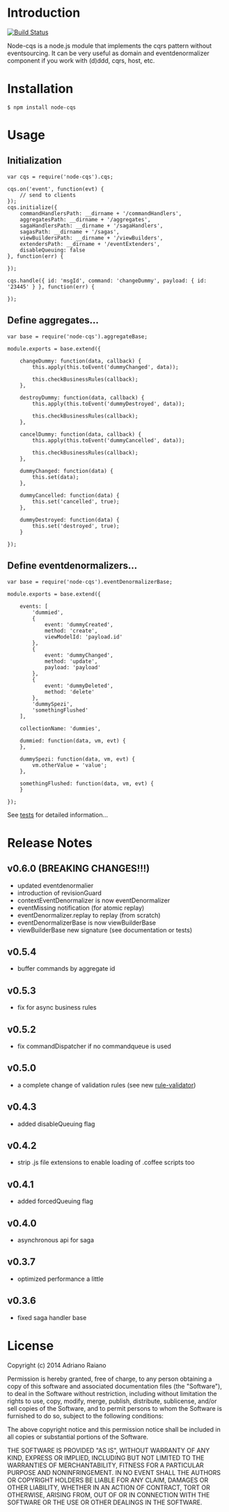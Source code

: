 # Introduction

[![Build Status](https://secure.travis-ci.org/adrai/node-cqs.png)](http://travis-ci.org/adrai/node-cqs)

Node-cqs is a node.js module that implements the cqrs pattern without eventsourcing.
It can be very useful as domain and eventdenormalizer component if you work with (d)ddd, cqrs, host, etc.

# Installation

    $ npm install node-cqs

# Usage

## Initialization

	var cqs = require('node-cqs').cqs;

	cqs.on('event', function(evt) {
        // send to clients
    });
    cqs.initialize({
        commandHandlersPath: __dirname + '/commandHandlers',
        aggregatesPath: __dirname + '/aggregates',
        sagaHandlersPath: __dirname + '/sagaHandlers',
        sagasPath: __dirname + '/sagas',
        viewBuildersPath: __dirname + '/viewBuilders',
        extendersPath: __dirname + '/eventExtenders',
        disableQueuing: false
    }, function(err) {

    });

    cqs.handle({ id: 'msgId', command: 'changeDummy', payload: { id: '23445' } }, function(err) {

    });

## Define aggregates...

    var base = require('node-cqs').aggregateBase;

    module.exports = base.extend({

        changeDummy: function(data, callback) {
            this.apply(this.toEvent('dummyChanged', data));

            this.checkBusinessRules(callback);
        },

        destroyDummy: function(data, callback) {
            this.apply(this.toEvent('dummyDestroyed', data));

            this.checkBusinessRules(callback);
        },

        cancelDummy: function(data, callback) {
            this.apply(this.toEvent('dummyCancelled', data));

            this.checkBusinessRules(callback);
        },

        dummyChanged: function(data) {
            this.set(data);
        },

        dummyCancelled: function(data) {
            this.set('cancelled', true);
        },

        dummyDestroyed: function(data) {
            this.set('destroyed', true);
        }

    });

## Define eventdenormalizers...

    var base = require('node-cqs').eventDenormalizerBase;

    module.exports = base.extend({

        events: [
            'dummied',
            {
                event: 'dummyCreated',
                method: 'create',
                viewModelId: 'payload.id'
            },
            {
                event: 'dummyChanged',
                method: 'update',
                payload: 'payload'
            },
            {
                event: 'dummyDeleted',
                method: 'delete'
            },
            'dummySpezi',
            'somethingFlushed'
        ],

        collectionName: 'dummies',

        dummied: function(data, vm, evt) {
        },

        dummySpezi: function(data, vm, evt) {
            vm.otherValue = 'value';
        },

        somethingFlushed: function(data, vm, evt) {
        }

    });

See [tests](https://github.com/adrai/node-cqs/tree/master/test) for detailed information...

# Release Notes

## v0.6.0 (BREAKING CHANGES!!!)

- updated eventdenormalier
- introduction of revisionGuard
- contextEventDenormalizer is now eventDenormalizer
- eventMissing notification (for atomic replay)
- eventDenormalizer.replay to replay (from scratch)
- eventDenormalizerBase is now viewBuilderBase
- viewBuilderBase new signature (see documentation or tests)

## v0.5.4

- buffer commands by aggregate id

## v0.5.3

- fix for async business rules

## v0.5.2

- fix commandDispatcher if no commandqueue is used

## v0.5.0

- a complete change of validation rules (see new [rule-validator](https://github.com/adrai/rule-validator))

## v0.4.3

- added disableQueuing flag

## v0.4.2

- strip .js file extensions to enable loading of .coffee scripts too

## v0.4.1

- added forcedQueuing flag

## v0.4.0

- asynchronous api for saga

## v0.3.7

- optimized performance a little

## v0.3.6

- fixed saga handler base



# License

Copyright (c) 2014 Adriano Raiano

Permission is hereby granted, free of charge, to any person obtaining a copy
of this software and associated documentation files (the "Software"), to deal
in the Software without restriction, including without limitation the rights
to use, copy, modify, merge, publish, distribute, sublicense, and/or sell
copies of the Software, and to permit persons to whom the Software is
furnished to do so, subject to the following conditions:

The above copyright notice and this permission notice shall be included in
all copies or substantial portions of the Software.

THE SOFTWARE IS PROVIDED "AS IS", WITHOUT WARRANTY OF ANY KIND, EXPRESS OR
IMPLIED, INCLUDING BUT NOT LIMITED TO THE WARRANTIES OF MERCHANTABILITY,
FITNESS FOR A PARTICULAR PURPOSE AND NONINFRINGEMENT. IN NO EVENT SHALL THE
AUTHORS OR COPYRIGHT HOLDERS BE LIABLE FOR ANY CLAIM, DAMAGES OR OTHER
LIABILITY, WHETHER IN AN ACTION OF CONTRACT, TORT OR OTHERWISE, ARISING FROM,
OUT OF OR IN CONNECTION WITH THE SOFTWARE OR THE USE OR OTHER DEALINGS IN
THE SOFTWARE.